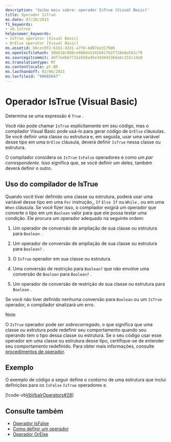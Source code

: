 ```yaml
---
description: 'Saiba mais sobre: operador IsTrue (Visual Basic)'
title: Operador IsTrue
ms.date: 07/20/2015
f1_keywords:
- vb.istrue
helpviewer_keywords:
- IsTrue operator [Visual Basic]
- OrElse operator [Visual Basic]
ms.assetid: b6cec0f2-61b1-4331-a7f0-4d07ee3179d6
ms.openlocfilehash: 50b618c888ce988da5241041fb2f728e0a581c70
ms.sourcegitcommit: ddf7edb67715a5b9a45e3dd44536dabc153c1de0
ms.translationtype: MT
ms.contentlocale: pt-BR
ms.lasthandoff: 02/06/2021
ms.locfileid: "99665647"
---
```

# <a name="istrue-operator-visual-basic"></a>Operador IsTrue (Visual Basic)

Determina se uma expressão é `True` .  
  
 Você não pode chamar `IsTrue` explicitamente em seu código, mas o compilador Visual Basic pode usá-lo para gerar código de `OrElse` cláusulas. Se você definir uma classe ou estrutura e, em seguida, usar uma variável desse tipo em uma `OrElse` cláusula, deverá definir `IsTrue` nessa classe ou estrutura.  
  
 O compilador considera os `IsTrue` `IsFalse` operadores e como um *par correspondente*. Isso significa que, se você definir um deles, também deverá definir o outro.  
  
## <a name="compiler-use-of-istrue"></a>Uso do compilador de IsTrue  

 Quando você tiver definido uma classe ou estrutura, poderá usar uma variável desse tipo em uma `For` instrução,, `If` `Else If` ou `While` , ou em uma `When` cláusula. Se você fizer isso, o compilador exigirá um operador que converte o tipo em um `Boolean` valor para que ele possa testar uma condição. Ele procura um operador adequado na seguinte ordem:  
  
1. Um operador de conversão de ampliação de sua classe ou estrutura para `Boolean` .  
  
2. Um operador de conversão de ampliação de sua classe ou estrutura para `Boolean?` .  
  
3. O `IsTrue` operador em sua classe ou estrutura.  
  
4. Uma conversão de restrição para `Boolean?` que não envolve uma conversão de `Boolean` para `Boolean?` .  
  
5. Um operador de conversão de restrição de sua classe ou estrutura para `Boolean` .  
  
 Se você não tiver definido nenhuma conversão para `Boolean` ou um `IsTrue` operador, o compilador sinalizará um erro.  
  
> [!NOTE]
> O `IsTrue` operador pode ser *sobrecarregado*, o que significa que uma classe ou estrutura pode redefinir seu comportamento quando seu operando tem o tipo dessa classe ou estrutura. Se o seu código usar esse operador em uma classe ou estrutura desse tipo, certifique-se de entender seu comportamento redefinido. Para obter mais informações, consulte [procedimentos de operador](../../programming-guide/language-features/procedures/operator-procedures.md).  
  
## <a name="example"></a>Exemplo  

 O exemplo de código a seguir define o contorno de uma estrutura que inclui definições para os `IsFalse` `IsTrue` operadores e.  
  
 [!code-vb[VbVbalrOperators#28](~/samples/snippets/visualbasic/VS_Snippets_VBCSharp/VbVbalrOperators/VB/Class1.vb#28)]  
  
## <a name="see-also"></a>Consulte também

- [Operador IsFalse](isfalse-operator.md)
- [Como definir um operador](../../programming-guide/language-features/procedures/how-to-define-an-operator.md)
- [Operador OrElse](orelse-operator.md)
